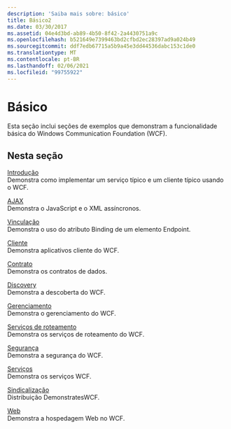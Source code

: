 ```yaml
---
description: 'Saiba mais sobre: básico'
title: Básico2
ms.date: 03/30/2017
ms.assetid: 04e4d3bd-ab89-4b50-8f42-2a4430751a9c
ms.openlocfilehash: b521649e7399463bd2cfbd2ec28397ad9a024b49
ms.sourcegitcommit: ddf7edb67715a5b9a45e3dd44536dabc153c1de0
ms.translationtype: MT
ms.contentlocale: pt-BR
ms.lasthandoff: 02/06/2021
ms.locfileid: "99755922"
---
```

# <a name="basic"></a>Básico

Esta seção inclui seções de exemplos que demonstram a funcionalidade básica do Windows Communication Foundation (WCF).  
  
## <a name="in-this-section"></a>Nesta seção  

 [Introdução](getting-started-sample.md)  
 Demonstra como implementar um serviço típico e um cliente típico usando o WCF.  
  
 [AJAX](ajax.md)  
 Demonstra o JavaScript e o XML assíncronos.  
  
 [Vinculação](binding.md)  
 Demonstra o uso do atributo Binding de um elemento Endpoint.  
  
 [Cliente](client.md)  
 Demonstra aplicativos cliente do WCF.  
  
 [Contrato](contract.md)  
 Demonstra os contratos de dados.  
  
 [Discovery](discovery-samples.md)  
 Demonstra a descoberta do WCF.  
  
 [Gerenciamento](management.md)  
 Demonstra o gerenciamento do WCF.  
  
 [Serviços de roteamento](routing-services.md)  
 Demonstra os serviços de roteamento do WCF.  
  
 [Segurança](security-in-wcf.md)  
 Demonstra a segurança do WCF.  
  
 [Serviços](services.md)  
 Demonstra os serviços WCF.  
  
 [Sindicalização](syndication.md)  
 Distribuição DemonstratesWCF.  
  
 [Web](web.md)  
 Demonstra a hospedagem Web no WCF.
